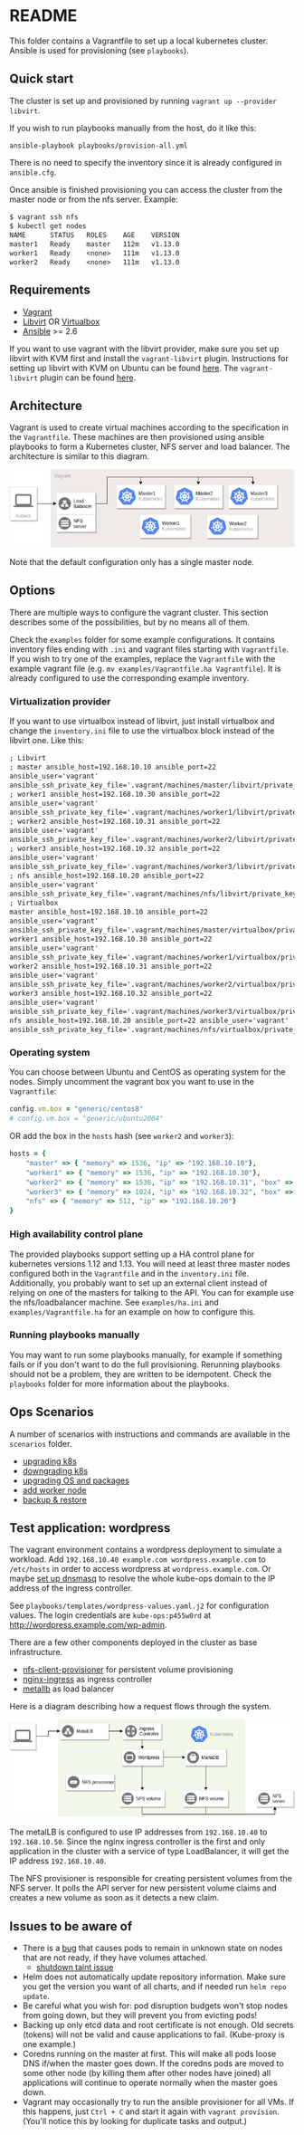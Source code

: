 # README

This folder contains a Vagrantfile to set up a local kubernetes cluster.
Ansible is used for provisioning (see `playbooks`).

## Quick start

The cluster is set up and provisioned by running `vagrant up --provider libvirt`.

If you wish to run playbooks manually from the host, do it like this:
```
ansible-playbook playbooks/provision-all.yml
```
There is no need to specify the inventory since it is already configured in
`ansible.cfg`.

Once ansible is finished provisioning you can access the cluster from the master
node or from the nfs server. Example:
```
$ vagrant ssh nfs
$ kubectl get nodes
NAME      STATUS   ROLES    AGE    VERSION
master1   Ready    master   112m   v1.13.0
worker1   Ready    <none>   111m   v1.13.0
worker2   Ready    <none>   111m   v1.13.0
```

## Requirements

- [Vagrant](https://www.vagrantup.com/)
- [Libvirt](https://libvirt.org/) OR [Virtualbox](https://www.virtualbox.org/)
- [Ansible](https://www.ansible.com/) >= 2.6

If you want to use vagrant with the libvirt provider, make sure you set up
libvirt with KVM first and install the `vagrant-libvirt` plugin.
Instructions for setting up libvirt with KVM on Ubuntu can be found [here](https://help.ubuntu.com/community/KVM/Installation).
The `vagrant-libvirt` plugin can be found [here](https://github.com/vagrant-libvirt/vagrant-libvirt).

## Architecture

Vagrant is used to create virtual machines according to the specification in
the `Vagrantfile`. These machines are then provisioned using ansible playbooks
to form a Kubernetes cluster, NFS server and load balancer. The architecture
is similar to this diagram.

![Example architecture with 3 masters](images/kube-ops-infra.png)

Note that the default configuration only has a single master node.

## Options

There are multiple ways to configure the vagrant cluster. This section describes
some of the possibilities, but by no means all of them.

Check the `examples` folder for some example configurations. It contains
inventory files ending with `.ini` and vagrant files starting with
`Vagrantfile`. If you wish to try one of the examples, replace the `Vagrantfile`
with the example vagrant file (e.g. `mv examples/Vagrantfile.ha Vagrantfile`).
It is already configured to use the corresponding example inventory.

### Virtualization provider

If you want to use virtualbox instead of libvirt, just install virtualbox and
change the `inventory.ini` file to use the virtualbox block instead of the
libvirt one. Like this:

```
; Libvirt
; master ansible_host=192.168.10.10 ansible_port=22 ansible_user='vagrant' ansible_ssh_private_key_file='.vagrant/machines/master/libvirt/private_key'
; worker1 ansible_host=192.168.10.30 ansible_port=22 ansible_user='vagrant' ansible_ssh_private_key_file='.vagrant/machines/worker1/libvirt/private_key'
; worker2 ansible_host=192.168.10.31 ansible_port=22 ansible_user='vagrant' ansible_ssh_private_key_file='.vagrant/machines/worker2/libvirt/private_key'
; worker3 ansible_host=192.168.10.32 ansible_port=22 ansible_user='vagrant' ansible_ssh_private_key_file='.vagrant/machines/worker3/libvirt/private_key'
; nfs ansible_host=192.168.10.20 ansible_port=22 ansible_user='vagrant' ansible_ssh_private_key_file='.vagrant/machines/nfs/libvirt/private_key'
; Virtualbox
master ansible_host=192.168.10.10 ansible_port=22 ansible_user='vagrant' ansible_ssh_private_key_file='.vagrant/machines/master/virtualbox/private_key'
worker1 ansible_host=192.168.10.30 ansible_port=22 ansible_user='vagrant' ansible_ssh_private_key_file='.vagrant/machines/worker1/virtualbox/private_key'
worker2 ansible_host=192.168.10.31 ansible_port=22 ansible_user='vagrant' ansible_ssh_private_key_file='.vagrant/machines/worker2/virtualbox/private_key'
worker3 ansible_host=192.168.10.32 ansible_port=22 ansible_user='vagrant' ansible_ssh_private_key_file='.vagrant/machines/worker3/virtualbox/private_key'
nfs ansible_host=192.168.10.20 ansible_port=22 ansible_user='vagrant' ansible_ssh_private_key_file='.vagrant/machines/nfs/virtualbox/private_key'
```

### Operating system

You can choose between Ubuntu and CentOS as operating system for the nodes.
Simply uncomment the vagrant box you want to use in the `Vagrantfile`:
```ruby
config.vm.box = "generic/centos8"
# config.vm.box = "generic/ubuntu2004"
```
OR add the box in the `hosts` hash (see `worker2` and `worker3`):
```ruby
hosts = {
    "master" => { "memory" => 1536, "ip" => "192.168.10.10"},
    "worker1" => { "memory" => 1536, "ip" => "192.168.10.30"},
    "worker2" => { "memory" => 1536, "ip" => "192.168.10.31", "box" => "generic/ubuntu2004"},
    "worker3" => { "memory" => 1024, "ip" => "192.168.10.32", "box" => "generic/ubuntu2004"},
    "nfs" => { "memory" => 512, "ip" => "192.168.10.20"}
}
```

### High availability control plane

The provided playbooks support setting up a HA control plane for kubernetes
versions 1.12 and 1.13. You will need at least three master nodes configured
both in the `Vagrantfile` and in the `inventory.ini` file. Additionally, you
probably want to set up an external client instead of relying on one of the
masters for talking to the API. You can for example use the nfs/loadbalancer
machine. See `examples/ha.ini` and `examples/Vagrantfile.ha` for an example
on how to configure this.

### Running playbooks manually

You may want to run some playbooks manually, for example if something fails or
if you don't want to do the full provisioning. Rerunning playbooks should not be
a problem, they are written to be idempotent. Check the `playbooks` folder for
more information about the playbooks.

## Ops Scenarios

A number of scenarios with instructions and commands are available in the
`scenarios` folder.

- [upgrading k8s](scenarios/upgrading-k8s.md)
- [downgrading k8s](scenarios/downgrading-k8s.md)
- [upgrading OS and packages](scenarios/upgrading-os.md)
- [add worker node](scenarios/add-worker.md)
- [backup & restore](scenarios/backup-restore.md)

## Test application: wordpress

The vagrant environment contains a wordpress deployment to simulate a workload.
Add `192.168.10.40 example.com wordpress.example.com` to `/etc/hosts` in order
to access wordpress at `wordpress.example.com`. Or maybe [set up dnsmasq](https://www.linux.com/learn/intro-to-linux/2018/2/advanced-dnsmasq-tips-and-tricks)
to resolve the whole kube-ops domain to the IP address of the ingress
controller.

See `playbooks/templates/wordpress-values.yaml.j2` for configuration values.
The login credentials are `kube-ops:p455w0rd` at http://wordpress.example.com/wp-admin.

There are a few other components deployed in the cluster as base infrastructure.

- [nfs-client-provisioner](https://hub.kubeapps.com/charts/stable/nfs-client-provisioner)
for persistent volume provisioning
- [nginx-ingress](https://hub.kubeapps.com/charts/stable/nginx-ingress) as
ingress controller
- [metallb](https://hub.kubeapps.com/charts/stable/metallb) as load balancer

Here is a diagram describing how a request flows through the system.

![Ingress flow in k8s](images/kube-ops-apps.png)

The metalLB is configured to use IP addresses from `192.168.10.40` to
`192.168.10.50`. Since the nginx ingress controller is the first and only
application in the cluster with a service of type LoadBalancer, it will get the
IP address `192.168.10.40`.

The NFS provisioner is responsible for creating persistent volumes from the NFS
server. It polls the API server for new persistent volume claims and creates
a new volume as soon as it detects a new claim.

## Issues to be aware of

- There is a [bug](https://github.com/kubernetes/kubernetes/issues/55713)
that causes pods to remain in unknown state on nodes that are not ready, if they
have volumes attached.
    - [shutdown taint issue](https://github.com/kubernetes/kubernetes/issues/58635)
- Helm does not automatically update repository information. Make sure you get
the version you want of all charts, and if needed run `helm repo update`.
- Be careful what you wish for: pod disruption budgets won't stop nodes from
going down, but they will prevent you from evicting pods!
- Backing up only etcd data and root certificate is not enough. Old secrets
(tokens) will not be valid and cause applications to fail. (Kube-proxy is one
example.)
- Coredns running on the master at first. This will make all pods loose
DNS if/when the master goes down. If the coredns pods are moved to some other
node (by killing them after other nodes have joined) all applications will
continue to operate normally when the master goes down.
- Vagrant may occasionally try to run the ansible provisioner for all VMs. If
this happens, just `Ctrl + C` and start it again with `vagrant provision`.
(You'll notice this by looking for duplicate tasks and output.)
